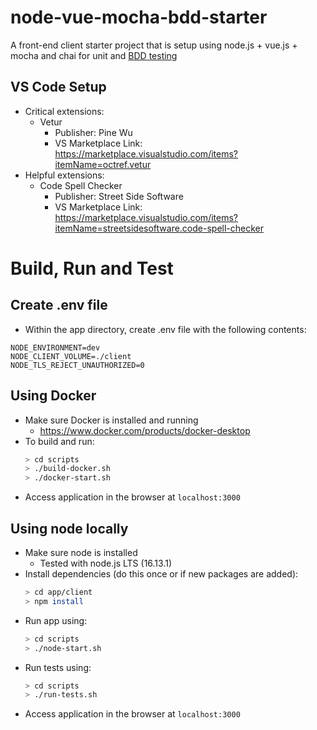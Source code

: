 # node-vue-mocha-bdd-starter
A front-end client starter project that is setup using node.js + vue.js + mocha and chai for unit and [BDD testing](https://en.wikipedia.org/wiki/Behavior-driven_development)

## VS Code Setup
- Critical extensions:
  - Vetur
    - Publisher: Pine Wu
    - VS Marketplace Link: https://marketplace.visualstudio.com/items?itemName=octref.vetur
- Helpful extensions:
  - Code Spell Checker
    - Publisher: Street Side Software
    - VS Marketplace Link: https://marketplace.visualstudio.com/items?itemName=streetsidesoftware.code-spell-checker

# Build, Run and Test
## Create .env file
- Within the app directory, create .env file with the following contents:
```
NODE_ENVIRONMENT=dev
NODE_CLIENT_VOLUME=./client
NODE_TLS_REJECT_UNAUTHORIZED=0
```

## Using Docker
- Make sure Docker is installed and running
  - https://www.docker.com/products/docker-desktop
- To build and run:
    ```bash
    > cd scripts
    > ./build-docker.sh
    > ./docker-start.sh
    ```
- Access application in the browser at `localhost:3000`

## Using node locally
- Make sure node is installed
  - Tested with node.js LTS (16.13.1)
- Install dependencies (do this once or if new packages are added):
    ```bash
    > cd app/client
    > npm install
    ```
- Run app using:
    ```bash
    > cd scripts
    > ./node-start.sh
    ```
- Run tests using:
    ```bash
    > cd scripts
    > ./run-tests.sh
    ```
- Access application in the browser at `localhost:3000`